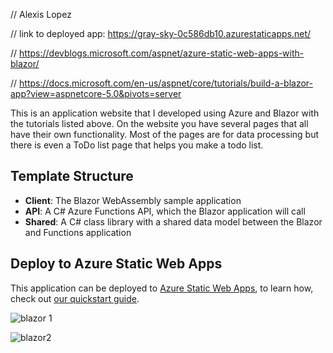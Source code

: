// Alexis Lopez

// link to deployed app: https://gray-sky-0c586db10.azurestaticapps.net/

// https://devblogs.microsoft.com/aspnet/azure-static-web-apps-with-blazor/

// https://docs.microsoft.com/en-us/aspnet/core/tutorials/build-a-blazor-app?view=aspnetcore-5.0&pivots=server

This is an application website that I developed using Azure and Blazor with the tutorials listed above. On the website you have several pages that all have their own functionality. Most of the pages are for data processing but there is even a ToDo list page that helps you make a todo list. 

## Template Structure

- **Client**: The Blazor WebAssembly sample application
- **API**: A C# Azure Functions API, which the Blazor application will call
- **Shared**: A C# class library with a shared data model between the Blazor and Functions application

## Deploy to Azure Static Web Apps

This application can be deployed to [Azure Static Web Apps](https://docs.microsoft.com/azure/static-web-apps), to learn how, check out [our quickstart guide](https://aka.ms/blazor-swa/quickstart).

![blazor 1](https://user-images.githubusercontent.com/74120068/135549630-01b665db-0eae-4223-9d3f-c99151276d04.png)

![blazor2](https://user-images.githubusercontent.com/74120068/135549637-cf0bb7df-e475-4ea8-839d-a6b582905d73.png)

